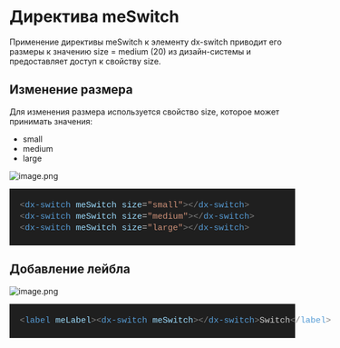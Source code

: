 # Директива meSwitch

Применение директивы meSwitch к элементу dx-switch приводит его размеры к значению size = medium (20) из дизайн-системы и предоставляет доступ к свойству size.

<h2 id="size">Изменение размера</h2>
Для изменения размера используется свойство size, которое может принимать значения:

- small
- medium
- large

![image.png](/.attachments/image-e4a12d63-54aa-44ac-978e-59a8c41a102f.png)

<DIV style="color: #cccccc;background-color: #1f1f1f;font-family: Consolas, 'Courier New', monospace;font-weight: normal;font-size: 15px;line-height: 20px;white-space: pre"><BR/><DIV><SPAN style="color: #cccccc">&#160; </SPAN><SPAN style="color: #808080">&lt;</SPAN><SPAN style="color: #569cd6">dx-switch</SPAN><SPAN style="color: #cccccc"> </SPAN><SPAN style="color: #9cdcfe">meSwitch</SPAN><SPAN style="color: #cccccc"> </SPAN><SPAN style="color: #9cdcfe">size</SPAN><SPAN style="color: #cccccc">=</SPAN><SPAN style="color: #ce9178">"small"</SPAN><SPAN style="color: #808080">&gt;&lt;/</SPAN><SPAN style="color: #569cd6">dx-switch</SPAN><SPAN style="color: #808080">&gt;</SPAN></DIV><DIV><SPAN style="color: #cccccc">&#160; </SPAN><SPAN style="color: #808080">&lt;</SPAN><SPAN style="color: #569cd6">dx-switch</SPAN><SPAN style="color: #cccccc"> </SPAN><SPAN style="color: #9cdcfe">meSwitch</SPAN><SPAN style="color: #cccccc"> </SPAN><SPAN style="color: #9cdcfe">size</SPAN><SPAN style="color: #cccccc">=</SPAN><SPAN style="color: #ce9178">"medium"</SPAN><SPAN style="color: #808080">&gt;&lt;/</SPAN><SPAN style="color: #569cd6">dx-switch</SPAN><SPAN style="color: #808080">&gt;</SPAN></DIV><DIV><SPAN style="color: #cccccc">&#160; </SPAN><SPAN style="color: #808080">&lt;</SPAN><SPAN style="color: #569cd6">dx-switch</SPAN><SPAN style="color: #cccccc"> </SPAN><SPAN style="color: #9cdcfe">meSwitch</SPAN><SPAN style="color: #cccccc"> </SPAN><SPAN style="color: #9cdcfe">size</SPAN><SPAN style="color: #cccccc">=</SPAN><SPAN style="color: #ce9178">"large"</SPAN><SPAN style="color: #808080">&gt;&lt;/</SPAN><SPAN style="color: #569cd6">dx-switch</SPAN><SPAN style="color: #808080">&gt;</SPAN></DIV><BR/></DIV>

<h2 id="size">Добавление лейбла</h2>

![image.png](/.attachments/image-5e425680-a844-40e9-9587-ebed30cb666b.png)

<DIV style="color: #cccccc;background-color: #1f1f1f;font-family: Consolas, 'Courier New', monospace;font-weight: normal;font-size: 15px;line-height: 20px;white-space: pre"><BR/><DIV><SPAN style="color: #cccccc">&#160; </SPAN><SPAN style="color: #808080">&lt;</SPAN><SPAN style="color: #569cd6">label</SPAN><SPAN style="color: #cccccc"> </SPAN><SPAN style="color: #9cdcfe">meLabel</SPAN><SPAN style="color: #808080">&gt;&lt;</SPAN><SPAN style="color: #569cd6">dx-switch</SPAN><SPAN style="color: #cccccc"> </SPAN><SPAN style="color: #9cdcfe">meSwitch</SPAN><SPAN style="color: #808080">&gt;&lt;/</SPAN><SPAN style="color: #569cd6">dx-switch</SPAN><SPAN style="color: #808080">&gt;</SPAN><SPAN style="color: #cccccc">Switch</SPAN><SPAN style="color: #808080">&lt;/</SPAN><SPAN style="color: #569cd6">label</SPAN><SPAN style="color: #808080">&gt;</SPAN></DIV><DIV><SPAN style="color: #cccccc">&#160; </SPAN></DIV></DIV>
